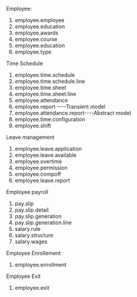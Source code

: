 Employee:


1. employee.employee
2. employee.education
3. employee.awards
4. employee.course
5. employee.education
6. employee.type


Time Schedule
1. employee.time.schedule
2. employee.time.schedule.line
3. employee.time.sheet
4. employee.time.sheet.line
5. employee.attendance
6. employee.report ----Transient model
7. employee.attendance.report----Abstract model
8. employee.time.configuration
9. employee.shift


Leave management
1. employee.leave.application
2. employee.leave.available
3. employee.overtime
4. employee.permission
5. employee.compoff
6. employee.leave.report


Employee payroll
1. pay.slip
2. pay.slip.detail
3. pay.slip.generation
4. pay.slip.generation.line
5. salary.rule
6. salary.structure
7. salary.wages


Employee Enrollement
1. employee.enrollment

Employee Exit
1. employee.exit


